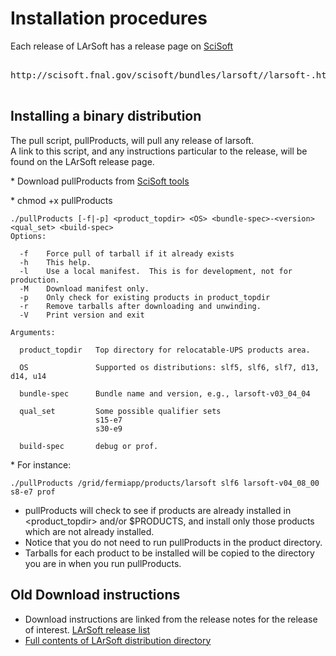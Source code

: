 # Installation procedures

Each release of LArSoft has a release page on [SciSoft](http://scisoft.fnal.gov/scisoft/bundles/larsoft/)

<pre>

http://scisoft.fnal.gov/scisoft/bundles/larsoft/<version>/larsoft-<version>.html

</pre>

## Installing a binary distribution

The pull script, pullProducts, will pull any release of larsoft.  
A link to this script, and any instructions particular to the release, will be found on the LArSoft release page.

\* Download pullProducts from [SciSoft tools](https://scisoft.fnal.gov/scisoft/bundles/tools/)

\* chmod +x pullProducts

    ./pullProducts [-f|-p] <product_topdir> <OS> <bundle-spec>-<version> <qual_set> <build-spec>
    Options:

      -f    Force pull of tarball if it already exists
      -h    This help.
      -l    Use a local manifest.  This is for development, not for production.
      -M    Download manifest only.
      -p    Only check for existing products in product_topdir
      -r    Remove tarballs after downloading and unwinding.
      -V    Print version and exit

    Arguments:

      product_topdir   Top directory for relocatable-UPS products area.

      OS               Supported os distributions: slf5, slf6, slf7, d13, d14, u14

      bundle-spec      Bundle name and version, e.g., larsoft-v03_04_04

      qual_set         Some possible qualifier sets
                       s15-e7
                       s30-e9

      build-spec       debug or prof.

\* For instance:

    ./pullProducts /grid/fermiapp/products/larsoft slf6 larsoft-v04_08_00 s8-e7 prof

-   pullProducts will check to see if products are already installed in <product_topdir> and/or $PRODUCTS, and install only those products which are not already installed.
-   Notice that you do not need to run pullProducts in the product directory.
-   Tarballs for each product to be installed will be copied to the directory you are in when you run pullProducts.

## Old Download instructions

-   Download instructions are linked from the release notes for the release of interest. [LArSoft release list](releases/LArSoft_release_list)
-   [Full contents of LArSoft distribution directory](http://scisoft.fnal.gov/scisoft/bundles/larsoft)
